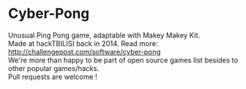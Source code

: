 # Cyber-Pong
Unusual Ping Pong game, adaptable with Makey Makey Kit. <br>
Made at hackTBILISI back in 2014. Read more: http://challengepost.com/software/cyber-pong <br>
We're more than happy to be part of open source games list besides to other popular games/hacks. <br>
Pull requests are welcome ! 
